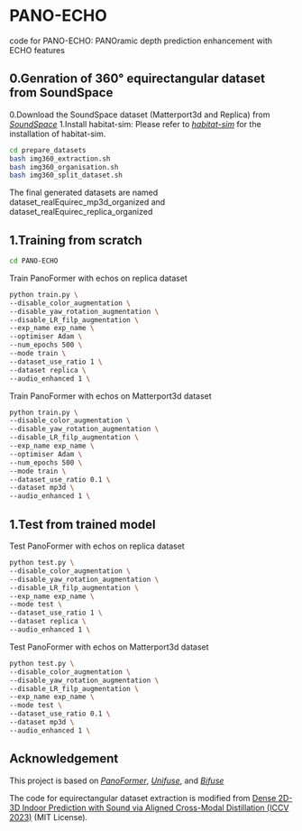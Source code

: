 # PANO-ECHO 
code for PANO-ECHO: PANOramic depth prediction enhancement with ECHO features

## 0.Genration of 360° equirectangular dataset from SoundSpace
0.Download the SoundSpace dataset (Matterport3d and Replica) from *[SoundSpace](https://github.com/facebookresearch/)*
1.Install habitat-sim: Please refer to *[habitat-sim](https://github.com/facebookresearch/habitat-sim)* for the installation of habitat-sim.
```bash
cd prepare_datasets
bash img360_extraction.sh
bash img360_organisation.sh
bash img360_split_dataset.sh
```
The final generated datasets are named dataset_realEquirec_mp3d_organized and dataset_realEquirec_replica_organized

## 1.Training from scratch
```bash
cd PANO-ECHO
```
Train PanoFormer with echos on replica dataset
```bash
python train.py \
--disable_color_augmentation \
--disable_yaw_rotation_augmentation \
--disable_LR_filp_augmentation \
--exp_name exp_name \
--optimiser Adam \
--num_epochs 500 \
--mode train \
--dataset_use_ratio 1 \
--dataset replica \
--audio_enhanced 1 \
```

Train PanoFormer with echos on Matterport3d dataset
```bash
python train.py \
--disable_color_augmentation \
--disable_yaw_rotation_augmentation \
--disable_LR_filp_augmentation \
--exp_name exp_name \
--optimiser Adam \
--num_epochs 500 \
--mode train \
--dataset_use_ratio 0.1 \
--dataset mp3d \
--audio_enhanced 1 \
```

## 1.Test from trained model
Test PanoFormer with echos on replica dataset
```bash
python test.py \
--disable_color_augmentation \
--disable_yaw_rotation_augmentation \
--disable_LR_filp_augmentation \
--exp_name exp_name \
--mode test \
--dataset_use_ratio 1 \
--dataset replica \
--audio_enhanced 1 \
```

Test PanoFormer with echos on Matterport3d dataset
```bash
python test.py \
--disable_color_augmentation \
--disable_yaw_rotation_augmentation \
--disable_LR_filp_augmentation \
--exp_name exp_name \
--mode test \
--dataset_use_ratio 0.1 \
--dataset mp3d \
--audio_enhanced 1 \
```

## Acknowledgement
This project is based on *[PanoFormer](https://github.com/zhijieshen-bjtu/PanoFormer)*, *[Unifuse](https://github.com/alibaba/UniFuse-Unidirectional-Fusion)*, and *[Bifuse](https://github.com/yuhsuanyeh/BiFuse)*

The code for equirectangular dataset extraction is modified from [Dense 2D-3D Indoor Prediction with Sound via Aligned Cross-Modal Distillation (ICCV 2023)](https://github.com/HS-YN/DAPS/tree/main/DAPS) (MIT License).